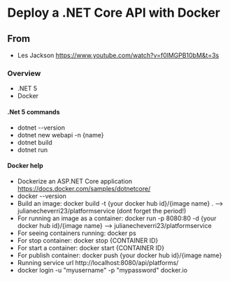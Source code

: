 # Deploy a .NET Core API with Docker

## From
- Les Jackson https://www.youtube.com/watch?v=f0lMGPB10bM&t=3s

### Overview
- .NET 5
- Docker

#### .Net 5 commands
- dotnet --version
- dotnet new webapi -n {name}
- dotnet build
- dotnet run

#### Docker help
- Dockerize an ASP.NET Core application https://docs.docker.com/samples/dotnetcore/
- docker --version
- Build an image: docker build -t {your docker hub id}/{image name} . --> julianecheverri23/platformservice (dont forget the period!)
- For running an image as a container: docker run -p 8080:80 -d {your docker hub id}/{image name} --> julianecheverri23/platformservice
- For seeing containers running: docker ps
- For stop container: docker stop {CONTAINER ID}
- For start a container: docker start {CONTAINER ID}
- For publish container: docker push {your docker hub id}/{image name}
- Running service url http://localhost:8080/api/platforms/
- docker login -u "myusername" -p "mypassword" docker.io